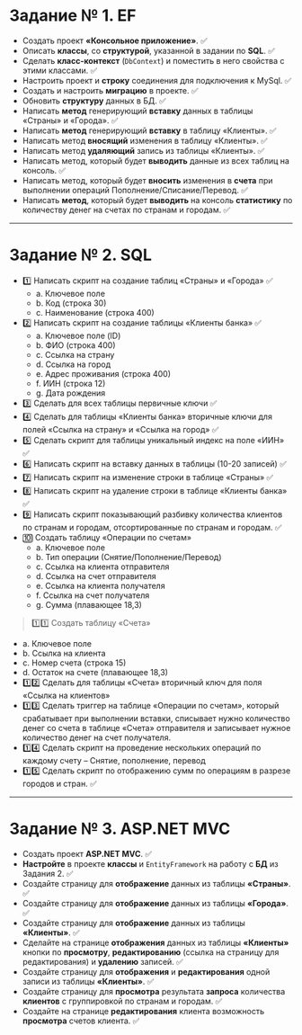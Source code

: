 # Задание № 1. __EF__
-  Создать проект __«Консольное приложение»__. :white_check_mark:
-  Описать __классы__, со __структурой__, указанной в задании по __SQL__. :white_check_mark:
-  Сделать __класс-контекст__ (`DbContext`) и поместить в него свойства с этими классами. :white_check_mark:
-  Настроить проект и __строку__ соединения для подключения к MySql. :white_check_mark:
-  Создать и настроить __миграцию__ в проекте. :white_check_mark:
-  Обновить __структуру__ данных в БД. :white_check_mark:
-  Написать __метод__ генерирующий __вставку__ данных в таблицы «Страны» и «Города». :white_check_mark:
-  Написать __метод__ генерирующий __вставку__ в таблицу «Клиенты». :white_check_mark:
-  Написать метод __вносящий__ изменения в таблицу «Клиенты». :white_check_mark:
-  Написать метод __удаляющий__ запись из таблицы «Клиенты». :white_check_mark:
-  Написать метод, который будет __выводить__ данные из всех таблиц на консоль. :white_check_mark:
-  Написать метод, который будет __вносить__ изменения в __счета__ при выполнении операций Пополнение/Списание/Перевод. :white_check_mark:
-  Написать __метод__, который будет __выводить__ на консоль __статистику__ по количеству денег на счетах по странам и городам. :white_check_mark:
---
#                    Задание № 2. __SQL__
+ :one:	Написать скрипт на создание таблиц «Страны» и «Города» :white_check_mark:
  + a.	Ключевое поле
  + b.	Код (строка 30)
  + c.	Наименование (строка 400)
+ :two:	Написать скрипт на создание таблицы «Клиенты банка» :white_check_mark:
  + a.	Ключевое поле (ID)
  + b.	ФИО (строка 400)
  + c.	Ссылка на страну
  + d.	Ссылка на город
  + e.	Адрес проживания (строка 400)
  + f.	ИИН (строка 12)
  + g.	Дата рождения
+ :three: Сделать для всех таблицы первичные ключи :white_check_mark:
+ :four:	Сделать для таблицы «Клиенты банка» вторичные ключи для полей «Ссылка на страну» и «Ссылка на город» :white_check_mark:
+ :five:	Сделать скрипт для таблицы уникальный индекс на поле «ИИН» :white_check_mark:
+ :six:	Написать скрипт на вставку данных в таблицы (10-20 записей) :white_check_mark:
+ :seven:	Написать скрипт на изменение строки в таблице «Страны» :white_check_mark:
+ :eight:	Написать скрипт на удаление строки в таблице «Клиенты банка» :white_check_mark:
+ :nine:	Написать скрипт показывающий разбивку количества клиентов по странам и городам, отсортированные по странам и городам. :white_check_mark:
+ :keycap_ten:	Создать таблицу «Операции по счетам»
  + a.	Ключевое поле
  + b.	Тип операции (Снятие/Пополнение/Перевод)
  + c.	Ссылка на клиента отправителя
  + d.	Ссылка на счет отправителя
  + e.	Ссылка на клиента получателя
  + f.	Ссылка на счет получателя
  + g.	Сумма (плавающее 18,3)
> :one::one:	Создать таблицу «Счета»
  + a.	Ключевое поле
  + b.	Ссылка на клиента
  + c.	Номер счета (строка 15)
  + d.	Остаток на счете (плавающее 18,3)
+ :one::two:	Сделать для таблицы «Счета» вторичный ключ для поля «Ссылка на клиентов»
+ :one::three:	Сделать триггер на таблице «Операции по счетам», который срабатывает при выполнении вставки, списывает нужно количество денег со счета в таблице «Счета» отправителя и записывает нужное количество денег на счет получателя.
+ :one::four:	Сделать скрипт на проведение нескольких операций по каждому счету – Снятие, пополнение, перевод 
+ :one::five:	Сделать скрипт по отображению сумм по операциям в разрезе городов и стран. :white_check_mark:
---
#              Задание № 3. __ASP.NET MVC__
- Создать проект __ASP.NET MVC__. :white_check_mark:
- __Настройте__ в проекте __классы__ и `EntityFramework` на работу с __БД__ из Задания 2. :white_check_mark:
- Создайте страницу для __отображение__ данных из таблицы __«Страны»__. :white_check_mark:
- Создайте страницу для __отображение__ данных из таблицы __«Города»__. :white_check_mark:
- Создайте страницу для __отображение__ данных из таблицы __«Клиенты»__. :white_check_mark:
- Сделайте на странице __отображения__ данных из таблицы __«Клиенты»__ кнопки по __просмотру__, __редактированию__ (ссылка на страницу для редактирования) и __удалению__ записей.  :white_check_mark:
- Создайте страницу для __отображения__ и __редактирования__ одной записи из таблицы __«Клиенты»__. :white_check_mark:
- Создайте страницу для __просмотра__ результата __запроса__ количества __клиентов__ с группировкой по странам и городам. :white_check_mark:
- Создайте на странице __редактирования__ клиента возможность __просмотра__ счетов клиента. :white_check_mark:
